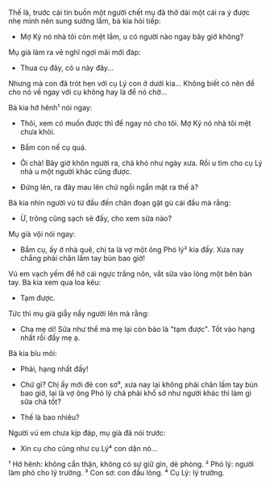Thế là, trước cái tin buồn một người chết mụ đã thở dài một cái ra ý được nhẹ mình nên sung sướng lắm, bà kia hỏi tiếp:

- Mợ Ký nó nhà tôi còn mệt lắm, u có người nào ngay bây giờ không?

Mụ già làm ra vẻ nghĩ ngợi mãi mới đáp:

- Thua cụ đây, có u này đây...

Nhưng mà con đã trót hẹn với cụ Lý con ở dưới kia... Không biết có nên để cho nó về ngay với cụ không hay là để nó chờ...

Bà kia hớ hênh¹ nói ngay:

- Thôi, xem có muốn được thì để ngay nó cho tôi. Mợ Ký nó nhà tôi mệt chưa khỏi.

- Bẩm con nể cụ quá.

- Ôi chà! Bây giờ khôn người ra, chả khó như ngày xưa. Rồi u tìm cho cụ Lý nhà u một người khác cũng được.

- Đứng lên, ra đây mau lên chứ ngồi ngẩn mặt ra thế à?

Bà kia nhìn người vú từ đầu đến chân đoạn gật gù cái đầu mà rằng:

- Ừ, trông cũng sạch sẽ đấy, cho xem sữa nào?

Mụ già vội nói ngay:

- Bẩm cụ, ấy ở nhà quê, chị ta là vợ một ông Phó lý² kia đấy. Xưa nay chẳng phải chân lấm tay bùn bao giờ!

Vú em vạch yếm để hở cái ngực trắng nõn, vắt sữa vào lòng một bên bàn tay. Bà kia xem qua loa kêu:

- Tạm được.

Tức thì mụ già giẫy nẩy người lên mà rằng:

- Cha mẹ ơi! Sữa như thế mà mẹ lại còn bảo là "tạm được". Tốt vào hạng nhất rồi đấy mẹ ạ.

Bà kia bĩu môi:

- Phải, hạng nhất đấy!

- Chứ gì? Chị ấy mới đẻ con sơ³, xưa nay lại không phải chân lấm tay bùn bao giờ, lại là vợ ông Phó lý chả phải khổ sở như người khác thì làm gì sữa chả tốt?

- Thế là bao nhiêu?

Người vú em chưa kịp đáp, mụ già đã nói trước:

- Xin cụ cho cũng như cụ Lý⁴ con dặn nó...

¹ Hớ hênh: không cẩn thận, không có sự giữ gìn, dè phòng.
² Phó lý: người làm phó cho lý trưởng.
³ Con sơ: con đầu lòng.
⁴ Cụ Lý: lý trưởng.